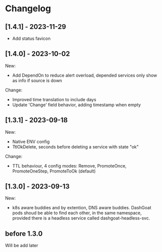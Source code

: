 
# Changelog
## [1.4.1] - 2023-11-29
 - Add status favicon

## [1.4.0] - 2023-10-02
New:
 - Add DependOn to reduce alert overload, depended services only show as info if source is down

Change:
 - Improved time translation to include days
 - Update 'Change' field behavior, adding timestamp when empty

## [1.3.1] - 2023-09-18
New:
- Native ENV config
- TtlOkDelete, seconds before deleting a service with state "ok"

Change:
 - TTL behaviour, 4 config modes: Remove, PromoteOnce, PromoteOneStep, PromoteToOk (default)

## [1.3.0] - 2023-09-13
New:
 - k8s aware buddies and by extention, DNS aware buddies. DashGoat pods shoud be able to find each other, in the same namespace, provided there is a headless service called dashgoat-headless-svc.

## before 1.3.0
Will be add later